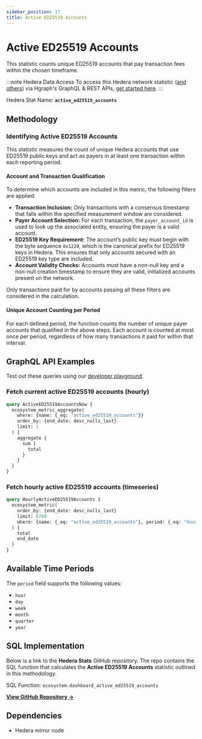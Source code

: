 ```yaml
---
sidebar_position: 17
title: Active ED25519 Accounts
---
```


# Active ED25519 Accounts

This statistic counts unique ED25519 accounts that pay transaction fees within the chosen timeframe.

:::note Hedera Data Access
To access this Hedera network statistic ([and others](/category/hedera-stats/)) via Hgraph's GraphQL & REST APIs, [get started here](https://www.hgraph.com/hedera).
:::

Hedera Stat Name: **`active_ed25519_accounts`**

## Methodology

### Identifying Active ED25519 Accounts

This statistic measures the count of unique Hedera accounts that use ED25519 public keys and act as payers in at least one transaction within each reporting period.

#### Account and Transaction Qualification

To determine which accounts are included in this metric, the following filters are applied:

- **Transaction Inclusion:** Only transactions with a consensus timestamp that falls within the specified measurement window are considered.
- **Payer Account Selection:** For each transaction, the `payer_account_id` is used to look up the associated entity, ensuring the payer is a valid account.
- **ED25519 Key Requirement:** The account’s public key must begin with the byte sequence `0x1220`, which is the canonical prefix for ED25519 keys in Hedera. This ensures that only accounts secured with an ED25519 key type are included.
- **Account Validity Checks:** Accounts must have a non-null key and a non-null creation timestamp to ensure they are valid, initialized accounts present on the network.

Only transactions paid for by accounts passing all these filters are considered in the calculation.

#### Unique Account Counting per Period

For each defined period, the function counts the number of unique payer accounts that qualified in the above steps. Each account is counted at most once per period, regardless of how many transactions it paid for within that interval.

## GraphQL API Examples

Test out these queries using our [developer playground](https://dashboard.hgraph.com).

### Fetch current active ED25519 accounts (hourly)

```graphql
query ActiveED25519AccountsNow {
  ecosystem_metric_aggregate(
    where: {name: {_eq: "active_ed25519_accounts"}}
    order_by: {end_date: desc_nulls_last}
    limit: 1
  ) {
    aggregate {
      sum {
        total
      }
    }
  }
}
```

### Fetch hourly active ED25519 accounts (timeseries)

```graphql
query HourlyActiveED25519Accounts {
  ecosystem_metric(
    order_by: {end_date: desc_nulls_last}
    limit: 8760
    where: {name: {_eq: "active_ed25519_accounts"}, period: {_eq: "hour"}}
  ) {
    total
    end_date
  }
}
```

## Available Time Periods

The `period` field supports the following values:

- `hour`
- `day`
- `week`
- `month`
- `quarter`
- `year`

## SQL Implementation

Below is a link to the **Hedera Stats** GitHub repository. The repo contains the SQL function that calculates the **Active ED25519 Accounts** statistic outlined in this methodology.

SQL Function: `ecosystem.dashboard_active_ed25519_accounts`

**[View GitHub Repository →](https://github.com/hgraph-io/hedera-stats)**

## Dependencies
* Hedera mirror node
